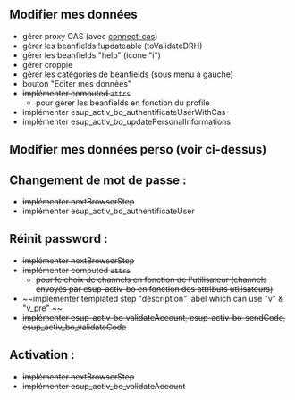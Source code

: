 ## Modifier mes données
- gérer proxy CAS (avec [connect-cas](https://github.com/AceMetrix/connect-cas))
- gérer les beanfields !updateable (toValidateDRH)
- gérer les beanfields "help" (icone "i")
- gérer croppie
- gérer les catégories de beanfields (sous menu à gauche)
- bouton "Editer mes données"
- ~~implémenter computed `attrs`~~
  - pour gérer les beanfields en fonction du profile
- implémenter esup_activ_bo_authentificateUserWithCas
- implémenter esup_activ_bo_updatePersonalInformations

## Modifier mes données perso (voir ci-dessus)

## Changement de mot de passe :
- ~~implémenter nextBrowserStep~~
- implémenter esup_activ_bo_authentificateUser

## Réinit password :
- ~~implémenter nextBrowserStep~~
- ~~implémenter computed `attrs`~~
  - ~~pour le choix de channels en fonction de l'utilisateur (channels envoyés par esup-activ-bo en fonction des attributs utilisateurs)~~
- ~~implémenter templated step "description" label which can use "v" & "v_pre" ~~
- ~~implémenter esup_activ_bo_validateAccount, esup_activ_bo_sendCode, esup_activ_bo_validateCode~~

## Activation :
- ~~implémenter nextBrowserStep~~
- ~~implémenter esup_activ_bo_validateAccount~~
